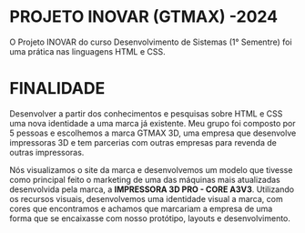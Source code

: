# PROJETO INOVAR (GTMAX) -2024
O Projeto INOVAR do curso Desenvolvimento de Sistemas (1° Sementre) foi uma prática nas linguagens HTML e CSS.

# FINALIDADE
Desenvolver a partir dos conhecimentos e pesquisas sobre HTML e CSS uma nova identidade a uma marca já existente.
Meu grupo foi composto por 5 pessoas e escolhemos a marca GTMAX 3D, uma empresa que desenvolve impressoras 3D e tem parcerias com outras empresas para revenda de outras impressoras.

Nós visualizamos o site da marca e desenvolvemos um modelo que tivesse como principal feito o marketing de uma das máquinas mais atualizadas desenvolvida pela marca, a **IMPRESSORA 3D PRO - CORE A3V3**. 
Utilizando os recursos visuais, desenvolvemos uma identidade visual a marca, com cores que encontramos e achamos que marcariam a empresa de uma forma que se encaixasse com nosso protótipo, layouts e desenvolvimento.



